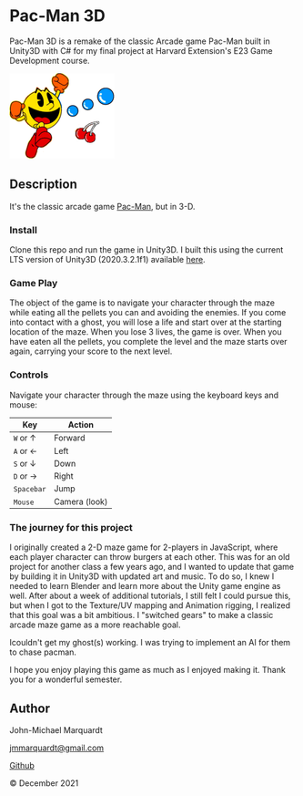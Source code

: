 # Pac-Man 3D

Pac-Man 3D is a remake of the classic Arcade game Pac-Man built in Unity3D with C# for my final project at Harvard Extension's E23 Game Development course.

![Pacman classic image](./PM_new_artwork2.png)

## Description

It's the classic arcade game [Pac-Man](https://www.pacman.com/en/), but in 3-D.

### Install

Clone this repo and run the game in Unity3D.  I built this using the current LTS version of Unity3D (2020.3.2.1f1) available [here](https://unity.com/products/unity-platform).

### Game Play

The object of the game is to navigate your character through the maze while eating all the pellets you can and avoiding the enemies. If you come into contact with a ghost, you will lose a life and start over at the starting location of the maze.  When you lose 3 lives, the game is over. When you have eaten all the pellets, you complete the level and the maze starts over again, carrying your score to the next level.

### Controls

Navigate your character through the maze using the keyboard keys and mouse:

| Key           | Action     |
| ------------- | ---------- |
| `W` or &uarr; | Forward    |
| `A` or &larr; | Left       |
| `S` or &darr; | Down       |
| `D` or &rarr; | Right      |
| `Spacebar`    | Jump       |
| `Mouse`       | Camera (look) |

### The journey for this project

I originally created a 2-D maze game for 2-players in JavaScript, where each player character can throw burgers at each other. This was for an old project for another class a few years ago, and I wanted to update that game by building it in Unity3D with updated art and music. To do so, I knew I needed to learn Blender and learn more about the Unity game engine as well. After about a week of additional tutorials, I still felt I could pursue this, but when I got to the Texture/UV mapping and Animation rigging, I realized that this goal was a bit ambitious. I "switched gears" to make a classic arcade maze game as a more reachable goal.

Icouldn't get my ghost(s) working. I was trying to implement an AI for them to chase pacman.

I hope you enjoy playing this game as much as I enjoyed making it. Thank you for a wonderful semester.

## Author

John-Michael Marquardt 

[jmmarquardt@gmail.com](mailto:jmmarquardt@gmail.com)

[Github](https://github.com/jmmarquardt/pacman3D)

&copy; December 2021
